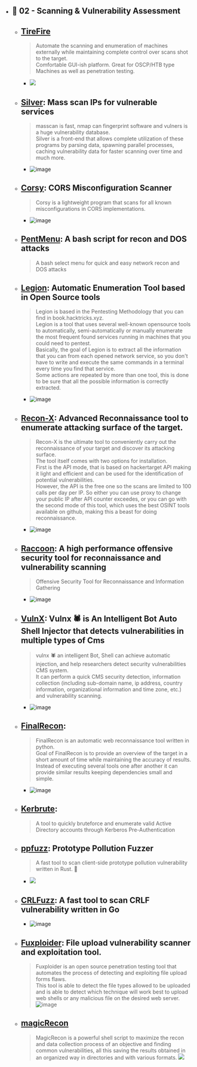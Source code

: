 
  - ## 🔸 02 - Scanning & Vulnerability Assessment
    - ## [TireFire](https://github.com/CoolHandSquid/TireFire)
      > Automate the scanning and enumeration of machines externally while maintaining complete control over scans shot to the target. <br> Comfortable GUI-ish platform. Great for OSCP/HTB type Machines as well as penetration testing.
        - ![](https://github.com/CoolHandSquid/TireFire/raw/TireFire_V4/Videos/TireFire_tilix_demo.gif) 
    - ## [Silver](https://github.com/s0md3v/Silver): Mass scan IPs for vulnerable services
      > masscan is fast, nmap can fingerprint software and vulners is a huge vulnerability database. <br> Silver is a front-end that allows complete utilization of these programs by parsing data, spawning parallel processes, caching vulnerability data for faster scanning over time and much more.
        - ![image](https://user-images.githubusercontent.com/51442719/173207113-f2789b88-71e9-45e5-8855-f6934d679a63.png)
    - ## [Corsy](https://github.com/s0md3v/Corsy): CORS Misconfiguration Scanner
      > Corsy is a lightweight program that scans for all known misconfigurations in CORS implementations.
        - ![image](https://user-images.githubusercontent.com/51442719/173207137-a2d1a128-160f-4d87-b8c3-94659085d476.png)
    - ## [PentMenu](https://github.com/GinjaChris/pentmenu): A bash script for recon and DOS attacks
      > A bash select menu for quick and easy network recon and DOS attacks
    - ## [Legion](https://github.com/carlospolop/legion): Automatic Enumeration Tool based in Open Source tools
      > Legion is based in the Pentesting Methodology that you can find in book.hacktricks.xyz. <br> Legion is a tool that uses several well-known opensource tools to automatically, semi-automatically or manually enumerate the most frequent found services running in machines that you could need to pentest. <br> Basically, the goal of Legion is to extract all the information that you can from each opened network service, so you don't have to write and execute the same commands in a terminal every time you find that service. <br> Some actions are repeated by more than one tool, this is done to be sure that all the possible information is correctly extracted.
        -  ![image](https://user-images.githubusercontent.com/51442719/173207201-2fcbf96c-536a-4b55-bad0-23591c37cd72.png)
    - ## [Recon-X](https://github.com/Yashvendra/Recon-X): Advanced Reconnaissance tool to enumerate attacking surface of the target.
      > Recon-X is the ultimate tool to conveniently carry out the reconnaissance of your target and discover its attacking surface. <br> The tool itself comes with two options for installation. <br> First is the API mode, that is based on hackertarget API making it light and efficient and can be used for the identification of potential vulnerabilities. <br> However, the API is the free one so the scans are limited to 100 calls per day per IP. So either you can use proxy to change your public IP after API counter exceedes, or you can go with the second mode of this tool, which uses the best OSINT tools available on github, making this a beast for doing reconnaissance.
        - ![image](https://user-images.githubusercontent.com/51442719/173207237-c0f9c863-1e18-423c-ae4d-18d67810b8a0.png)
    - ## [Raccoon](https://github.com/evyatarmeged/Raccoon): A high performance offensive security tool for reconnaissance and vulnerability scanning
      > Offensive Security Tool for Reconnaissance and Information Gathering
        - ![image](https://user-images.githubusercontent.com/51442719/173207277-bf34b595-075b-430f-9439-acf8987253e9.png)
    - ## [VulnX](https://github.com/anouarbensaad/vulnx): Vulnx 🕷️ is An Intelligent Bot Auto Shell Injector that detects vulnerabilities in multiple types of Cms
      > vulnx 🕷️ an intelligent Bot, Shell can achieve automatic injection, and help researchers detect security vulnerabilities CMS system. <br> It can perform a quick CMS security detection, information collection (including sub-domain name, ip address, country information, organizational information and time zone, etc.) and vulnerability scanning.
        - ![image](https://user-images.githubusercontent.com/51442719/173207293-188a175c-4eec-4c66-b739-3aaae2bd4dd9.png)
    - ## [FinalRecon](https://github.com/thewhiteh4t/FinalRecon): 
      > FinalRecon is an automatic web reconnaissance tool written in python. <br> Goal of FinalRecon is to provide an overview of the target in a short amount of time while maintaining the accuracy of results. <br> Instead of executing several tools one after another it can provide similar results keeping dependencies small and simple.
        - ![image](https://user-images.githubusercontent.com/51442719/173207317-19a536c3-3156-4e1c-8f5f-6cd1c2a4ad89.png)
    - ## [Kerbrute](https://github.com/ropnop/kerbrute): 
      > A tool to quickly bruteforce and enumerate valid Active Directory accounts through Kerberos Pre-Authentication
    - ## [ppfuzz](https://github.com/dwisiswant0/ppfuzz): Prototype Pollution Fuzzer        
      > A fast tool to scan client-side prototype pollution vulnerability written in Rust. 🦀
        - ![](https://user-images.githubusercontent.com/25837540/125734819-b4e53913-6f6b-4d3c-937a-e936526d6483.gif)
    - ## [CRLFuzz](https://github.com/dwisiswant0/crlfuzz): A fast tool to scan CRLF vulnerability written in Go
      - ![image](https://user-images.githubusercontent.com/51442719/173209491-08419edb-0cb8-4fe2-acf1-d4f7fd3d6334.png)
    - ## [Fuxploider](https://github.com/almandin/fuxploider): File upload vulnerability scanner and exploitation tool.
      > Fuxploider is an open source penetration testing tool that automates the process of detecting and exploiting file upload forms flaws. <br> This tool is able to detect the file types allowed to be uploaded and is able to detect which technique will work best to upload web shells or any malicious file on the desired web server.
      > ![image](https://user-images.githubusercontent.com/51442719/173313218-d78e4bca-3fe0-4a41-ab1f-0ee7a61d4d7a.png)
    - ## [magicRecon](https://github.com/robotshell/magicRecon)
      > MagicRecon is a powerful shell script to maximize the recon and data collection process of an objective and finding common vulnerabilities, all this saving the results obtained in an organized way in directories and with various formats.
      > ![](https://github.com/robotshell/magicRecon/raw/master/images/poc.gif)





